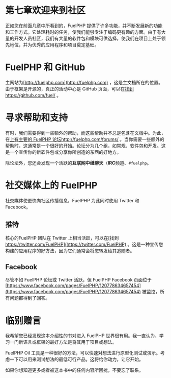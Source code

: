 # 第七章欢迎来到社区

正如您在前面几章中所看到的，FuelPHP 提供了许多功能，并不断发展新的功能和工作方式。它处理耗时的任务，使我们能够专注于编码更有趣的方面。由于有大量的开发人员社区，我们有大量的软件包和模块可供选择，使我们在项目上处于领先地位，并为优秀的应用程序和项目奠定基础。

# FuelPHP 和 GitHub

主网站为[http://fuelphp.com](http://fuelphp.com) ，这是主文档所在的位置。由于框架是开源的，真正的活动中心是 GitHub 页面，可以在[找到https://github.com/fuel/](https://github.com/fuel/) 。

# 寻求帮助和支持

有时，我们需要得到一些额外的帮助，而这些帮助并不总是包含在文档中。为此，在[上有主要的 FuelPHP 论坛http://fuelphp.com/forums/](http://fuelphp.com/forums/) 。当你需要一些额外的帮助时，这通常是一个很好的开始。论坛分为几个组，如常规、软件包和开发。这是一个宣传你的新软件包或分享你所创造的东西的好地方。

除论坛外，您还会发现一个活跃的**互联网中继聊天**（**IRC**频道、`#fuelphp`。

# 社交媒体上的 FuelPHP

社交媒体使更快向社区传播信息，FuelPHP 为此同时使用 Twitter 和 Facebook。

## 推特

核心的FuelPHP 团队在 Twitter 上相当活跃，可以在[找到 https://twitter.com/FuelPHP](https://twitter.com/FuelPHP) 。这是一种宣传您构建的应用程序的好方法，因为它们通常会将您转发给其追随者。

## Facebook

尽管不如 FuelPHP 论坛或 Twitter 活跃，但 FuelPHP Facebook 页面位于[https://www.facebook.com/pages/FuelPHP/120778634657454](https://www.facebook.com/pages/FuelPHP/120778634657454) 被监控，所有问题都得到了回答。

# 临别赠言

我希望您已经发现这本介绍性的书对进入 FuelPHP 世界很有用。我一直认为，学习一门新语言或框架的最好方法是将其用于项目或想法。

FuelPHP Oil 工具是一种很好的方法，可以快速对想法进行原型化测试或演示。考虑一下可以用来测试想法的最低可行产品。这将给你动力，让它开始。

如果你想知道更多或者被这本书中的任何内容所困扰，不要忘了联系。